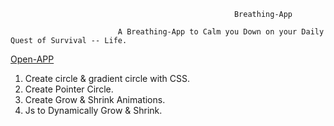                                                       Breathing-App
                                                      
                            A Breathing-App to Calm you Down on your Daily Quest of Survival -- Life.
                                    
[Open-APP](https://breathing-app.herokuapp.com)

1. Create circle & gradient circle with CSS.
2. Create Pointer Circle.
3. Create Grow & Shrink Animations.
4. Js to Dynamically Grow & Shrink.
